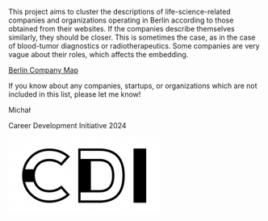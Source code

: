 This project aims to cluster the descriptions of life-science-related companies and organizations operating in Berlin according to those obtained from their websites.
If the companies describe themselves similarly, they should be closer. This is sometimes the case, as in the case of blood-tumor diagnostics or radiotherapeutics. 
Some companies are very vague about their roles, which affects the embedding.

[Berlin Company Map](https://micha-blip.github.io/company-map/index.html)

If you know about any companies, startups, or organizations which are not included in this list, please let me know!


Michał 

Career Development Initiative 2024

![screenshot](CDI.png)

